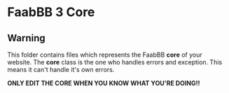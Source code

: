 FaabBB 3 Core
============================================================

Warning
-----------
This folder contains files which represents the FaabBB **core** of your website.
The **core** class is the one who handles errors and exception. This means it can't handle it's own errors.

**ONLY EDIT THE CORE WHEN YOU KNOW WHAT YOU'RE DOING!!**

